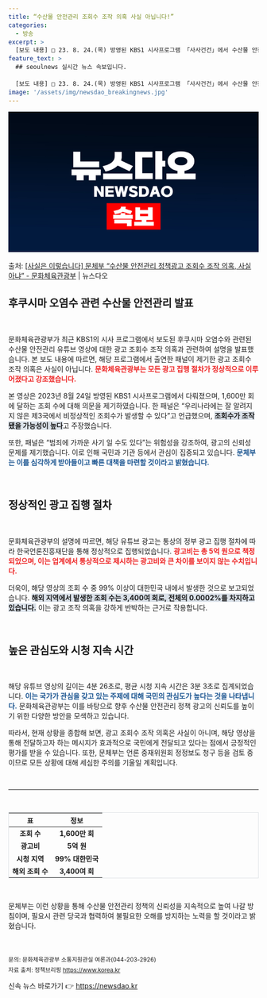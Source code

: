 ```yaml
---
title: “수산물 안전관리 조회수 조작 의혹 사실 아닙니다!”
categories:
  - 방송
excerpt: >
  [보도 내용] □ 23. 8. 24.(목) 방영된 KBS1 시사프로그램 「사사건건」에서 수산물 안전관리 유튜…
feature_text: >
  ## seoulnews 실시간 뉴스 속보입니다.

  [보도 내용] □ 23. 8. 24.(목) 방영된 KBS1 시사프로그램 「사사건건」에서 수산물 안전관리 유튜…
image: '/assets/img/newsdao_breakingnews.jpg'
---
```


![뉴스다오 속보](/assets/img/newsdao_breakingnews.jpg)

<p>출처: <a href="https://newsdao.kr/1716" rel="dofollow">[사실은 이렇습니다] 문체부 “수산물 안전관리 정책광고 조회수 조작 의혹, 사실 아냐” - 문화체육관광부</a> | 뉴스다오</p>

<h2 data-ke-size="size26">후쿠시마 오염수 관련 수산물 안전관리 발표</h2>

<p data-ke-size="size16">&nbsp;</p>

문화체육관광부가 최근 KBS1의 시사 프로그램에서 보도된 후쿠시마 오염수와 관련된 수산물 안전관리 유튜브 영상에 대한 광고 조회수 조작 의혹과 관련하여 설명을 발표했습니다. 본 보도 내용에 따르면, 해당 프로그램에서 출연한 패널이 제기한 광고 조회수 조작 의혹은 사실이 아닙니다. <b><span style="color: #ee2323;">문화체육관광부는 모든 광고 집행 절차가 정상적으로 이루어졌다고 강조했습니다.</span></b> 

본 영상은 2023년 8월 24일 방영된 KBS1 시사프로그램에서 다뤄졌으며, 1,600만 회에 달하는 조회 수에 대해 의문을 제기하였습니다. 한 패널은 “우리나라에는 잘 알려지지 않은 제3국에서 비정상적인 조회수가 발생할 수 있다”고 언급했으며, <b><span style="background-color: #21538527;">조회수가 조작됐을 가능성이 높다</span></b>고 주장했습니다. 

또한, 패널은 “범죄에 가까운 사기 일 수도 있다”는 위험성을 강조하여, 광고의 신뢰성 문제를 제기했습니다. 이로 인해 국민과 기관 등에서 관심이 집중되고 있습니다. <b><span style="color: #1a5490;">문체부는 이를 심각하게 받아들이고 빠른 대책을 마련할 것이라고 밝혔습니다.</span></b>

<p data-ke-size="size16">&nbsp;</p>

<h2 data-ke-size="size26">정상적인 광고 집행 절차</h2>

<p data-ke-size="size16">&nbsp;</p>

문화체육관광부의 설명에 따르면, 해당 유튜브 광고는 통상의 정부 광고 집행 절차에 따라 한국언론진흥재단을 통해 정상적으로 집행되었습니다. <b><span style="color: #ee2323;">광고비는 총 5억 원으로 책정되었으며, 이는 업계에서 통상적으로 제시하는 광고비와 큰 차이를 보이지 않는 수치입니다.</span></b> 

더욱이, 해당 영상의 조회 수 중 99% 이상이 대한민국 내에서 발생한 것으로 보고되었습니다. <b><span style="background-color: #21538527;">해외 지역에서 발생한 조회 수는 3,400여 회로, 전체의 0.0002%를 차지하고 있습니다.</span></b> 이는 광고 조작 의혹을 강하게 반박하는 근거로 작용합니다. 

<p data-ke-size="size16">&nbsp;</p>

<h2 data-ke-size="size26">높은 관심도와 시청 지속 시간</h2>

<p data-ke-size="size16">&nbsp;</p>

해당 유튜브 영상의 길이는 4분 26초로, 평균 시청 지속 시간은 3분 3초로 집계되었습니다. <b><span style="color: #1a5490;">이는 국가가 관심을 갖고 있는 주제에 대해 국민의 관심도가 높다는 것을 나타냅니다.</span></b> 문화체육관광부는 이를 바탕으로 향후 수산물 안전관리 정책 광고의 신뢰도를 높이기 위한 다양한 방안을 모색하고 있습니다. 

따라서, 현재 상황을 종합해 보면, 광고 조회수 조작 의혹은 사실이 아니며, 해당 영상을 통해 전달하고자 하는 메시지가 효과적으로 국민에게 전달되고 있다는 점에서 긍정적인 평가를 받을 수 있습니다. 또한, 문체부는 언론 중재위원회 정정보도 청구 등을 검토 중이므로 모든 상황에 대해 세심한 주의를 기울일 계획입니다. 

<p data-ke-size="size16">&nbsp;</p>

<hr>

<p data-ke-size="size16">&nbsp;</p>

<div class="table-responsive">
<table style="width: 100%; border: 1px solid #dee2e6;">
<thead>
<tr>
<th style="text-align: center;">표</th>
<th style="text-align: center;">정보</th>
</tr>
</thead>
<tbody>
<tr>
<td style="text-align: center; height: 17px;"><b>조회 수</b></td>
<td style="text-align: center; height: 17px;"><b>1,600만 회</b></td>
</tr>
<tr>
<td style="text-align: center; height: 17px;"><b>광고비</b></td>
<td style="text-align: center; height: 17px;"><b>5억 원</b></td>
</tr>
<tr>
<td style="text-align: center; height: 17px;"><b>시청 지역</b></td>
<td style="text-align: center; height: 17px;"><b>99% 대한민국</b></td>
</tr>
<tr>
<td style="text-align: center; height: 17px;"><b>해외 조회 수</b></td>
<td style="text-align: center; height: 17px;"><b>3,400여 회</b></td>
</tr>
</tbody>
</table>
</div>

<p data-ke-size="size16">&nbsp;</p>

문체부는 이런 상황을 통해 수산물 안전관리 정책의 신뢰성을 지속적으로 높여 나갈 방침이며, 필요시 관련 당국과 협력하여 불필요한 오해를 방지하는 노력을 할 것이라고 밝혔습니다. 

<p data-ke-size="size16">&nbsp;</p>

<sub>문의: 문화체육관광부 소통지원관실 여론과(044-203-2926) <br>
자료 출처: 정책브리핑 https://www.korea.kr</sub> 

신속 뉴스 바로가기 👉 <a href="https://newsdao.kr" rel="dofollow">https://newsdao.kr</a>


